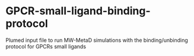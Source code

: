 # GPCR-small-ligand-binding-protocol
Plumed input file to run MW-MetaD simulations with the  binding/unbinding protocol for GPCRs small ligands
